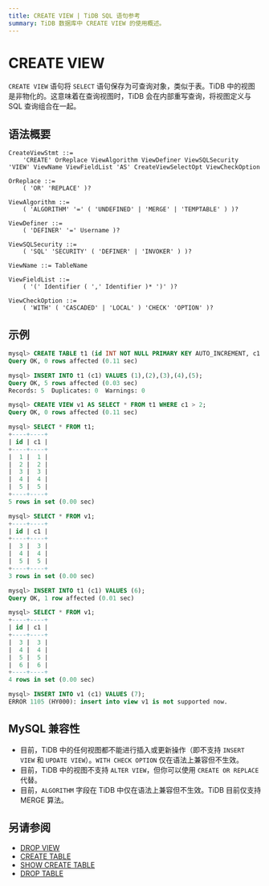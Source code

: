 ```yaml
---
title: CREATE VIEW | TiDB SQL 语句参考
summary: TiDB 数据库中 CREATE VIEW 的使用概述。
---
```


# CREATE VIEW

`CREATE VIEW` 语句将 `SELECT` 语句保存为可查询对象，类似于表。TiDB 中的视图是非物化的。这意味着在查询视图时，TiDB 会在内部重写查询，将视图定义与 SQL 查询组合在一起。

## 语法概要

```ebnf+diagram
CreateViewStmt ::=
    'CREATE' OrReplace ViewAlgorithm ViewDefiner ViewSQLSecurity 'VIEW' ViewName ViewFieldList 'AS' CreateViewSelectOpt ViewCheckOption

OrReplace ::=
    ( 'OR' 'REPLACE' )?

ViewAlgorithm ::=
    ( 'ALGORITHM' '=' ( 'UNDEFINED' | 'MERGE' | 'TEMPTABLE' ) )?

ViewDefiner ::=
    ( 'DEFINER' '=' Username )?

ViewSQLSecurity ::=
    ( 'SQL' 'SECURITY' ( 'DEFINER' | 'INVOKER' ) )?

ViewName ::= TableName

ViewFieldList ::=
    ( '(' Identifier ( ',' Identifier )* ')' )?

ViewCheckOption ::=
    ( 'WITH' ( 'CASCADED' | 'LOCAL' ) 'CHECK' 'OPTION' )?
```

## 示例

```sql
mysql> CREATE TABLE t1 (id INT NOT NULL PRIMARY KEY AUTO_INCREMENT, c1 INT NOT NULL);
Query OK, 0 rows affected (0.11 sec)

mysql> INSERT INTO t1 (c1) VALUES (1),(2),(3),(4),(5);
Query OK, 5 rows affected (0.03 sec)
Records: 5  Duplicates: 0  Warnings: 0

mysql> CREATE VIEW v1 AS SELECT * FROM t1 WHERE c1 > 2;
Query OK, 0 rows affected (0.11 sec)

mysql> SELECT * FROM t1;
+----+----+
| id | c1 |
+----+----+
|  1 |  1 |
|  2 |  2 |
|  3 |  3 |
|  4 |  4 |
|  5 |  5 |
+----+----+
5 rows in set (0.00 sec)

mysql> SELECT * FROM v1;
+----+----+
| id | c1 |
+----+----+
|  3 |  3 |
|  4 |  4 |
|  5 |  5 |
+----+----+
3 rows in set (0.00 sec)

mysql> INSERT INTO t1 (c1) VALUES (6);
Query OK, 1 row affected (0.01 sec)

mysql> SELECT * FROM v1;
+----+----+
| id | c1 |
+----+----+
|  3 |  3 |
|  4 |  4 |
|  5 |  5 |
|  6 |  6 |
+----+----+
4 rows in set (0.00 sec)

mysql> INSERT INTO v1 (c1) VALUES (7);
ERROR 1105 (HY000): insert into view v1 is not supported now.
```

## MySQL 兼容性

* 目前，TiDB 中的任何视图都不能进行插入或更新操作（即不支持 `INSERT VIEW` 和 `UPDATE VIEW`）。`WITH CHECK OPTION` 仅在语法上兼容但不生效。
* 目前，TiDB 中的视图不支持 `ALTER VIEW`，但你可以使用 `CREATE OR REPLACE` 代替。
* 目前，`ALGORITHM` 字段在 TiDB 中仅在语法上兼容但不生效。TiDB 目前仅支持 MERGE 算法。

## 另请参阅

* [DROP VIEW](/sql-statements/sql-statement-drop-view.md)
* [CREATE TABLE](/sql-statements/sql-statement-create-table.md)
* [SHOW CREATE TABLE](/sql-statements/sql-statement-show-create-table.md)
* [DROP TABLE](/sql-statements/sql-statement-drop-table.md)
